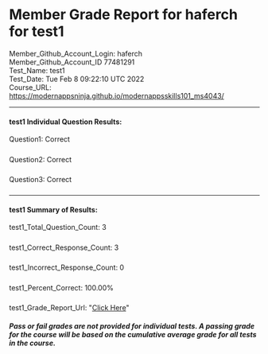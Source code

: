 # Member Grade Report for haferch for test1  
   
Member_Github_Account_Login: haferch  
Member_Github_Account_ID 77481291  
Test_Name: test1  
Test_Date: Tue Feb  8 09:22:10 UTC 2022  
Course_URL: https://modernappsninja.github.io/modernappsskills101_ms4043/  
   
---  
#### test1 Individual Question Results:  
Question1: Correct  
#####  
Question2: Correct  
#####  
Question3: Correct  
#####  
---  
#### test1 Summary of Results:  
test1_Total_Question_Count: 3  
#####  
test1_Correct_Response_Count: 3  
#####  
test1_Incorrect_Response_Count: 0  
#####  
test1_Percent_Correct: 100.00%  
#####  
test1_Grade_Report_Url: "[Click Here](https://github.com/modernappsninjas/haferch/blob/main/static/userdata/courses/modernappsskills101_ms4043/grade_report.pr339.test1.md)"
##### Pass or fail grades are not provided for individual tests. A passing grade for the course will be based on the cumulative average grade for all tests in the course.  
